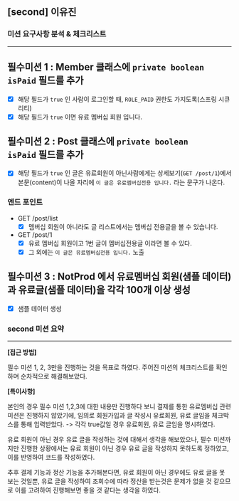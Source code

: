 ## [second] 이유진

### 미션 요구사항 분석 & 체크리스트

---

## **필수미션 1 : Member 클래스에 `private boolean isPaid` 필드를 추가**

- [x] 해당 필드가 `true` 인 사람이 로그인할 때, `ROLE_PAID` 권한도 가지도록(스프링 시큐리티)
- [x] 해당 필드가 `true` 이면 유료 멤버십 회원 입니다.

## **필수미션 2 : Post 클래스에 `private boolean isPaid` 필드를 추가**

- [x] 해당 필드가 `true` 인 글은 유료회원이 아닌사람에게는 상세보기(`GET /post/1`)에서 본문(content)이 나올 자리에 `이 글은 유료멤버십전용 입니다.` 라는 문구가 나온다.

### **엔드 포인트**

- GET /post/list
    - [x] 멤버십 회원이 아니라도 글 리스트에서는 멤버십 전용글을 볼 수 있습니다.
- GET /post/1
    - [x] 유료 멤버십 회원이고 1번 글이 멤버십전용글 이라면 볼 수 있다.
    - [x] 그 외에는 `이 글은 유료멤버십전용 입니다.` 노출

## **필수미션 3 : NotProd 에서 유료멤버십 회원(샘플 데이터)과 유료글(샘플 데이터)을 각각 100개 이상 생성**

- [x] 샘플 데이터 생성

### second 미션 요약

---

**[접근 방법]**

필수 미션 1, 2, 3만을 진행하는 것을 목표로 하였다.
주어진 미션의 체크리스트를 확인하며 순차적으로 해결해보았다.


**[특이사항]**

본인의 경우 필수 미션 1,2,3에 대한 내용만 진행하다 보니 결제를 통한 유료멤버십 관련 미션은 진행하지 않았기에,
임의로 회원가입과 글 작성시 유료회원, 유료 글임을 체크박스를 통해 입력받았다.
-> 각각 true값일 경우 유료회원, 유료 글임을 명시하였다.

유료 회원이 아닌 경우 유료 글을 작성하는 것에 대해서 생각을 해보았으나, 필수 미션까지만 진행한 상황에서는 
유료 회원이 아닌 경우 유료 글을 작성하지 못하도록 정하였고, 이를 반영하여 코드를 작성하였다.

추후 결제 기능과 정산 기능을 추가해본다면, 유료 회원이 아닌 경우에도 유료 글을 못 보는 것일뿐, 
유료 글을 작성하여 조회수에 따라 정산을 받는것은 문제가 없을 것 같으므로 이를 고려하여 진행해보면 좋을 것 같다는 생각을 하였다.